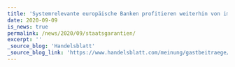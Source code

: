 ```yaml
---
title: 'Systemrelevante europäische Banken profitieren weiterhin von impliziten Staatsgarantien'
date: 2020-09-09
is_news: true
permalink: /news/2020/09/staatsgarantien/
excerpt: ''
_source_blog: 'Handelsblatt'
_source_blog_link: 'https://www.handelsblatt.com/meinung/gastbeitraege/gastkommentar-systemrelevante-europaeische-banken-profitieren-weiterhin-von-impliziten-staatsgarantien/26168036.html?ticket=ST-5254302-XOcfpeLJvQMbbkhnxLs5-ap4'
---
```

